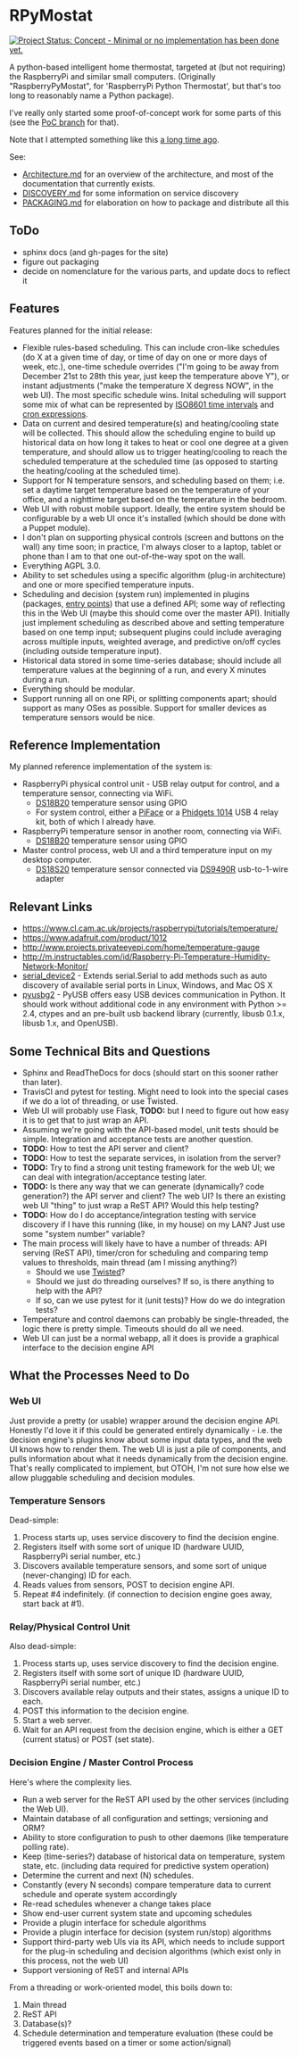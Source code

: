 RPyMostat
=========

[![Project Status: Concept - Minimal or no implementation has been done yet.](http://www.repostatus.org/badges/0.1.0/concept.svg)](http://www.repostatus.org/#concept)

A python-based intelligent home thermostat, targeted at (but not requiring) the RaspberryPi and similar small computers. (Originally "RaspberryPyMostat", for 'RaspberryPi Python Thermostat', but that's too long to reasonably name a Python package).

I've really only started some proof-of-concept work for some parts of this (see the [PoC branch](https://github.com/jantman/RPyMostat/tree/PoC) for that).

Note that I attempted something like this [a long time ago](https://github.com/jantman/tuxostat).

See:

* [Architecture.md](Architecture.md) for an overview of the architecture, and most of the documentation that currently exists.
* [DISCOVERY.md](DISCOVERY.md) for some information on service discovery
* [PACKAGING.md](PACKAGING.md) for elaboration on how to package and distribute all this

ToDo
----

* sphinx docs (and gh-pages for the site)
* figure out packaging
* decide on nomenclature for the various parts, and update docs to reflect it

Features
--------

Features planned for the initial release:

* Flexible rules-based scheduling. This can include cron-like schedules (do X at a given time of day, or time of day on one or more days of week, etc.), one-time schedule overrides ("I'm going to be away from December 21st to 28th this year, just keep the temperature above Y"), or instant adjustments ("make the temperature X degress NOW", in the web UI). The most specific schedule wins. Inital scheduling will support some mix of what can be represented by [ISO8601 time intervals](http://en.wikipedia.org/wiki/ISO_8601#Time_intervals) and [cron expressions](http://en.wikipedia.org/wiki/Cron#CRON_expression).
* Data on current and desired temperature(s) and heating/cooling state will be collected. This should allow the scheduling engine to build up historical data on how long it takes to heat or cool one degree at a given temperature, and should allow us to trigger heating/cooling to reach the scheduled temperature at the scheduled time (as opposed to starting the heating/cooling at the scheduled time).
* Support for N temperature sensors, and scheduling based on them; i.e. set a daytime target temperature based on the temperature of your office, and a nighttime target based on the temperature in the bedroom.
* Web UI with robust mobile support. Ideally, the entire system should be configurable by a web UI once it's installed (which should be done with a Puppet module).
* I don't plan on supporting physical controls (screen and buttons on the wall) any time soon; in practice, I'm always closer to a laptop, tablet or phone than I am to that one out-of-the-way spot on the wall.
* Everything AGPL 3.0.
* Ability to set schedules using a specific algorithm (plug-in architecture) and one or more specified temperature inputs.
* Scheduling and decision (system run) implemented in plugins (packages, [entry points](http://pythonhosted.org/setuptools/setuptools.html#dynamic-discovery-of-services-and-plugins)) that use a defined API; some way of reflecting this in the Web UI (maybe this should come over the master API). Initially just implement scheduling as described above and setting temperature based on one temp input; subsequent plugins could include averaging across multiple inputs, weighted average, and predictive on/off cycles (including outside temperature input).
* Historical data stored in some time-series database; should include all temperature values at the beginning of a run, and every X minutes during a run.
* Everything should be modular.
* Support running all on one RPi, or splitting components apart; should support as many OSes as possible. Support for smaller devices as temperature sensors would be nice.

Reference Implementation
------------------------

My planned reference implementation of the system is:

* RaspberryPi physical control unit - USB relay output for control, and a temperature sensor, connecting via WiFi.
    * [DS18B20](https://www.sparkfun.com/products/245) temperature sensor using GPIO
    * For system control, either a [PiFace](https://www.sparkfun.com/products/11772) or a [Phidgets 1014](http://www.phidgets.com/products.php?product_id=1014) USB 4 relay kit, both of which I already have.
* RaspberryPi temperature sensor in another room, connecting via WiFi.
    * [DS18B20](https://www.sparkfun.com/products/245) temperature sensor using GPIO
* Master control process, web UI and a third temperature input on my desktop computer.
    * [DS18S20](https://www.sparkfun.com/products/retired/8366) temperature sensor connected via [DS9490R](http://www.maximintegrated.com/en/products/comms/ibutton/DS9490R.html) usb-to-1-wire adapter

Relevant Links
---------------

* https://www.cl.cam.ac.uk/projects/raspberrypi/tutorials/temperature/
* https://www.adafruit.com/product/1012
* http://www.projects.privateeyepi.com/home/temperature-gauge
* http://m.instructables.com/id/Raspberry-Pi-Temperature-Humidity-Network-Monitor/
* [serial_device2](https://pypi.python.org/pypi/serial_device2/1.0) - Extends serial.Serial to add methods such as auto discovery of available serial ports in Linux, Windows, and Mac OS X
* [pyusbg2](https://pypi.python.org/pypi/pyusbg2) - PyUSB offers easy USB devices communication in Python. It should work without additional code in any environment with Python >= 2.4, ctypes and an pre-built usb backend library (currently, libusb 0.1.x, libusb 1.x, and OpenUSB).

Some Technical Bits and Questions
----------------------------------

* Sphinx and ReadTheDocs for docs (should start on this sooner rather than later).
* TravisCI and pytest for testing. Might need to look into the special cases if we do a lot of threading, or use Twisted.
* Web UI will probably use Flask, __TODO:__ but I need to figure out how easy it is to get that to just wrap an API.
* Assuming we're going with the API-based model, unit tests should be simple. Integration and acceptance tests are another question.
* __TODO:__ How to test the API server and client?
* __TODO:__ How to test the separate services, in isolation from the server?
* __TODO:__ Try to find a strong unit testing framework for the web UI; we can deal with integration/acceptance testing later.
* __TODO:__ Is there any way that we can generate (dynamically? code generation?) the API server and client? The web UI? Is there an existing web UI "thing" to just wrap a ReST API? Would this help testing?
* __TODO:__ How do I do acceptance/integration testing with service discovery if I have this running (like, in my house) on my LAN? Just use some "system number" variable?
* The main process will likely have to have a number of threads: API serving (ReST API), timer/cron for scheduling and comparing temp values to thresholds, main thread (am I missing anything?)
  * Should we use [Twisted](https://twistedmatrix.com/trac/)?
  * Should we just do threading ourselves? If so, is there anything to help with the API?
  * If so, can we use pytest for it (unit tests)? How do we do integration tests?
* Temperature and control daemons can probably be single-threaded, the logic there is pretty simple. Timeouts should do all we need.
* Web UI can just be a normal webapp, all it does is provide a graphical interface to the decision engine API

What the Processes Need to Do
-----------------------------

### Web UI

Just provide a pretty (or usable) wrapper around the decision engine API. Honestly I'd love it if this could be generated entirely dynamically - i.e. the decision engine's plugins know about some input data types, and the web UI knows how to render them. The web UI is just a pile of components, and pulls information about what it needs dynamically from the decision engine. That's really complicated to implement, but OTOH, I'm not sure how else we allow pluggable scheduling and decision modules.

### Temperature Sensors

Dead-simple:

1. Process starts up, uses service discovery to find the decision engine.
2. Registers itself with some sort of unique ID (hardware UUID, RaspberryPi serial number, etc.)
3. Discovers available temperature sensors, and some sort of unique (never-changing) ID for each.
4. Reads values from sensors, POST to decision engine API.
5. Repeat #4 indefinitely. (if connection to decision engine goes away, start back at #1).

### Relay/Physical Control Unit

Also dead-simple:

1. Process starts up, uses service discovery to find the decision engine.
2. Registers itself with some sort of unique ID (hardware UUID, RaspberryPi serial number, etc.)
3. Discovers available relay outputs and their states, assigns a unique ID to each.
4. POST this information to the decision engine.
5. Start a web server.
6. Wait for an API request from the decision engine, which is either a GET (current status) or POST (set state).

### Decision Engine / Master Control Process

Here's where the complexity lies.

* Run a web server for the ReST API used by the other services (including the Web UI).
* Maintain database of all configuration and settings; versioning and ORM?
* Ability to store configuration to push to other daemons (like temperature polling rate).
* Keep (time-series?) database of historical data on temperature, system state, etc. (including data required for predictive system operation)
* Determine the current and next (N) schedules.
* Constantly (every N seconds) compare temperature data to current schedule and operate system accordingly
* Re-read schedules whenever a change takes place
* Show end-user current system state and upcoming schedules
* Provide a plugin interface for schedule algorithms
* Provide a plugin interface for decision (system run/stop) algorithms
* Support third-party web UIs via its API, which needs to include support for the plug-in scheduling and decision algorithms (which exist only in this process, not the web UI)
* Support versioning of ReST and internal APIs

From a threading or work-oriented model, this boils down to:

1. Main thread
2. ReST API
3. Database(s)?
4. Schedule determination and temperature evaluation (these could be triggered events based on a timer or some action/signal)
